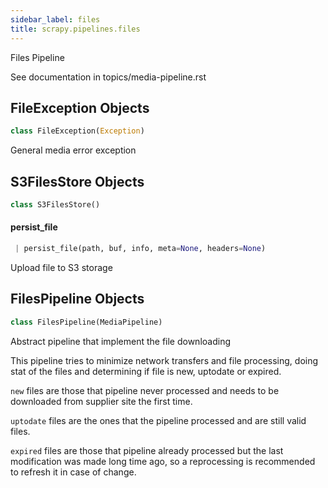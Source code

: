 ```yaml
---
sidebar_label: files
title: scrapy.pipelines.files
---
```


Files Pipeline

See documentation in topics/media-pipeline.rst

## FileException Objects

```python
class FileException(Exception)
```

General media error exception

## S3FilesStore Objects

```python
class S3FilesStore()
```

#### persist\_file

```python
 | persist_file(path, buf, info, meta=None, headers=None)
```

Upload file to S3 storage

## FilesPipeline Objects

```python
class FilesPipeline(MediaPipeline)
```

Abstract pipeline that implement the file downloading

This pipeline tries to minimize network transfers and file processing,
doing stat of the files and determining if file is new, uptodate or
expired.

``new`` files are those that pipeline never processed and needs to be
    downloaded from supplier site the first time.

``uptodate`` files are the ones that the pipeline processed and are still
    valid files.

``expired`` files are those that pipeline already processed but the last
    modification was made long time ago, so a reprocessing is recommended to
    refresh it in case of change.

